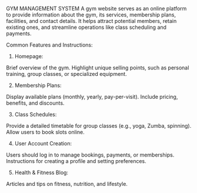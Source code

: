 GYM MANAGEMENT SYSTEM
A gym website serves as an online platform to provide information about the gym, its services, membership plans, facilities, and contact details. It helps attract potential members, retain existing ones, and streamline operations like class scheduling and payments.

Common Features and Instructions:

1. Homepage:

Brief overview of the gym.
Highlight unique selling points, such as personal training, group classes, or specialized equipment.

2. Membership Plans:

Display available plans (monthly, yearly, pay-per-visit).
Include pricing, benefits, and discounts.

3. Class Schedules:

Provide a detailed timetable for group classes (e.g., yoga, Zumba, spinning).
Allow users to book slots online.

4. User Account Creation:

Users should log in to manage bookings, payments, or memberships.
Instructions for creating a profile and setting preferences.


5. Health & Fitness Blog:

Articles and tips on fitness, nutrition, and lifestyle.
